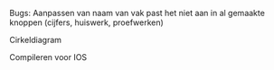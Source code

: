 Bugs:
Aanpassen van naam van vak past het niet aan in al gemaakte knoppen (cijfers, huiswerk, proefwerken)

Cirkeldiagram

Compileren voor IOS